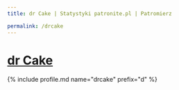 ```yaml
---
title: dr Cake | Statystyki patronite.pl | Patromierz

permalink: /drcake
---
```


# [dr Cake](https://patronite.pl/drcake)

{% include profile.md name="drcake" prefix="d" %}
